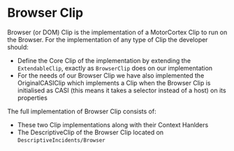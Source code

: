 # Browser Clip

Browser (or DOM) Clip is the implementation of a MotorCortex Clip to run on the Browser. For the
implementation of any type of Clip the developer should:

- Define the Core Clip of the implementation by extending the `ExtendableClip`, exactly as `BrowserClip`
  does on our implementation
- For the needs of our Browser Clip we have also implemented the OriginalCASIClip which implements
  a Clip when the Browser Clip is initialised as CASI (this means it takes a selector instead of a host)
  on its properties

The full implementation of Browser Clip consists of:

- These two Clip implementations along with their Context Hanlders
- The DescriptiveClip of the Browser Clip located on `DescriptiveIncidents/Browser`
